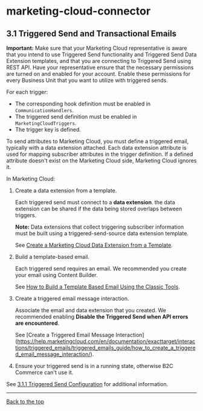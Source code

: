 <a name="Top"></a>
# marketing-cloud-connector



<a name="navlink"></a>
## 3.1 Triggered Send and Transactional Emails


**Important:** Make sure that your Marketing Cloud representative is aware that you intend to use Triggered Send functionality and Triggered Send Data Extension templates, and that you are connecting to Triggered Send using REST API. Have your representative ensure that the necessary permissions are turned on and enabled for your account. Enable these permissions for every Business Unit that you want to utilize with triggered sends.  

For each trigger: 

- The corresponding hook definition must be enabled in `CommunicationHandlers`. 
- The triggered send definition must be enabled in `MarketingCloudTriggers`.
- The trigger key is defined. 

To send attributes to Marketing Cloud, you must define a triggered email, typically with a data extension attached. Each data extension attribute is used for mapping subscriber attributes in the trigger definition. If a defined attribute doesn't exist on the Marketing Cloud side, Marketing Cloud ignores it.

In Marketing Cloud: 

1. Create a data extension from a template. 

	Each triggered send must connect to a **data extension**. the data extension can be shared if the data being stored overlaps between triggers.
	
	**Note:** Data extensions that collect triggering subscriber information must be built using a triggered-send-source data extension template.
	
	See [Create a Marketing Cloud Data Extension from a Template](https://help.marketingcloud.com/en/documentation/exacttarget/subscribers/data_extensions_for_exacttarget_marketing_cloud/creating_a_data_extension_from_a_template/).

2. Build a template-based email.

	Each triggered send requires an email. We recommended you create your email using Content Builder.  
	
	See [How to Build a Template Based Email Using the Classic Tools](https://help.marketingcloud.com/en/documentation/exacttarget/content/create_an_email/build_a_template_based_email/).

3. Create a triggered email message interaction.
	
	Associate the email and data extension that you created. We recommended enabling **Disable the Triggered Send when API errors are encountered**. 
	
	 See [Create a Triggered Email Message Interaction] (https://help.marketingcloud.com/en/documentation/exacttarget/interactions/triggered_emails/triggered_emails_guide/how_to_create_a_triggered_email_message_interaction/).
	 
4. Ensure your triggered send is in a running state, otherwise B2C Commerce can't use it.  

See [3.1.1 Triggered Send Configuration](3_1_1_MCConnectorInstallation-TriggeredSendConfiguration.md#navlink) for additional information.  

- - -

[Back to the top](#Top)